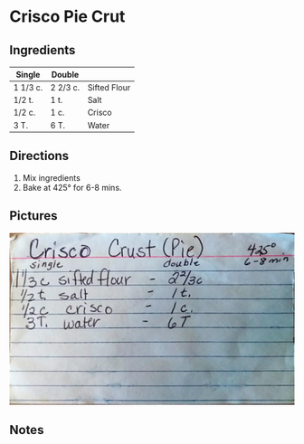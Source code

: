 Crisco Pie Crut
=====================================================

Ingredients
------------------------------------------

| Single   | Double  |              |
|----------|---------|--------------|
| 1 1/3 c. | 2 2/3 c.| Sifted Flour |
| 1/2 t.   | 1 t.    | Salt         |
| 1/2 c.   | 1 c.    | Crisco       |
| 3 T.     | 6 T.    | Water        |

Directions
--------------------------------------------------
1. Mix ingredients
2. Bake at 425° for 6-8 mins.


Pictures
-------------------------------------------------
![Original Recipe](./imgs/crisco_pie_crust.jpg "Original Recipe")

Notes
---------------------------------------------------------
